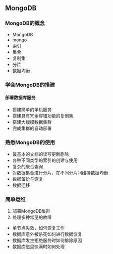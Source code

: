 ## MongoDB

 ### MongoDB的概念
 
 + MongoDB
 + mongo
 + 索引
 + 集合
 + 复制集
 + 分片
 + 数据均衡
 
 ### 学会MongoDB的搭建
 
 #### 部署数据库服务
 
 + 搭建简单的单机服务
 + 搭建具有冗余容错功能的复制集
 + 搭建大规模数据集群
 + 完成集群的自动部署

 ### 熟悉MongoDB的使用
 
 + 最基本的文档的读写更新删除
 + 各种不同类型的索引的创建与使用
 + 复杂的聚合查询
 + 对数据集合进行分片，在不同分片间维持数据均衡
 + 数据备份与恢复
 + 数据迁移

 ### 简单运维
 
 1. 部署MongoDB集群
 2. 处理多种常见的故障
 
 + 单节点失效，如何恢复工作
 + 数据库意外被杀死如何进行数据恢复
 + 数据库发生拒绝服务时如何排除原因
 + 数据库磁盘快满时如何处理
